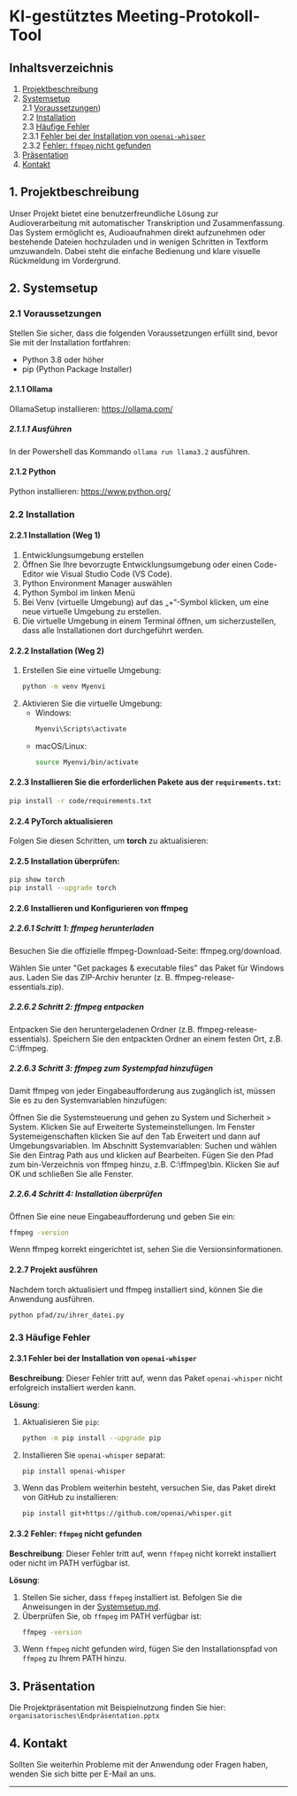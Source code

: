 # KI-gestütztes Meeting-Protokoll-Tool

## Inhaltsverzeichnis
1. [Projektbeschreibung](#1-projektbeschreibung)
2. [Systemsetup](#2-systemsetup)  
    2.1 [Voraussetzungen](#21-voraussetzungen))  
    2.2 [Installation](#22-installation)  
    2.3 [Häufige Fehler](#23-häufige-fehler)  
        2.3.1 [Fehler bei der Installation von `openai-whisper`](#231-fehler-bei-der-installation-von-openai-whisper)  
        2.3.2 [Fehler: `ffmpeg` nicht gefunden](#232-fehler-ffmpeg-nicht-gefunden)  
3. [Präsentation](#3-präsentation)
4. [Kontakt](#4-kontakt)


## 1. Projektbeschreibung
Unser Projekt bietet eine benutzerfreundliche Lösung zur Audioverarbeitung mit automatischer Transkription und Zusammenfassung. Das System ermöglicht es, Audioaufnahmen direkt aufzunehmen oder bestehende Dateien hochzuladen und in wenigen Schritten in Textform umzuwandeln. Dabei steht die einfache Bedienung und klare visuelle Rückmeldung im Vordergrund.

## 2. Systemsetup
### 2.1 Voraussetzungen

Stellen Sie sicher, dass die folgenden Voraussetzungen erfüllt sind, bevor Sie mit der Installation fortfahren:

- Python 3.8 oder höher
- pip (Python Package Installer)


#### 2.1.1 Ollama 
OllamaSetup installieren: https://ollama.com/

##### 2.1.1.1 Ausführen
In der Powershell das Kommando
```ollama run llama3.2``` 
ausführen.

#### 2.1.2 Python 
Python installieren: https://www.python.org/

### 2.2 Installation
#### 2.2.1 Installation (Weg 1)
1. Entwicklungsumgebung erstellen
2. Öffnen Sie Ihre bevorzugte Entwicklungsumgebung oder einen Code-Editor wie Visual Studio Code (VS Code).
3. Python Environment Manager auswählen
4. Python Symbol im linken Menü
5. Bei Venv (virtuelle Umgebung) auf das „+“-Symbol klicken, um eine neue virtuelle Umgebung zu erstellen.
6. Die virtuelle Umgebung in einem Terminal öffnen, um sicherzustellen, dass alle Installationen dort durchgeführt werden.

#### 2.2.2 Installation (Weg 2)
1. Erstellen Sie eine virtuelle Umgebung:
    ```bash
    python -m venv Myenvi
    ```
2. Aktivieren Sie die virtuelle Umgebung:
    - Windows:
        ```bash
        Myenvi\Scripts\activate
        ```
    - macOS/Linux:
        ```bash
        source Myenvi/bin/activate
        ```

#### 2.2.3 Installieren Sie die erforderlichen Pakete aus der `requirements.txt`:
```bash
pip install -r code/requirements.txt
```

#### 2.2.4 PyTorch aktualisieren
Folgen Sie diesen Schritten, um **torch** zu aktualisieren:

#### 2.2.5 Installation überprüfen:
```bash
pip show torch
pip install --upgrade torch
```

#### 2.2.6 Installieren und Konfigurieren von ffmpeg

##### 2.2.6.1 Schritt 1: ffmpeg herunterladen
Besuchen Sie die offizielle ffmpeg-Download-Seite: ffmpeg.org/download.

Wählen Sie unter "Get packages & executable files" das Paket für Windows aus.
Laden Sie das ZIP-Archiv herunter (z. B. ffmpeg-release-essentials.zip).

##### 2.2.6.2 Schritt 2: ffmpeg entpacken
Entpacken Sie den heruntergeladenen Ordner (z.B. ffmpeg-release-essentials).
Speichern Sie den entpackten Ordner an einem festen Ort, z.B. C:\ffmpeg.

##### 2.2.6.3 Schritt 3: ffmpeg zum Systempfad hinzufügen
Damit ffmpeg von jeder Eingabeaufforderung aus zugänglich ist, müssen Sie es zu den Systemvariablen hinzufügen:

Öffnen Sie die Systemsteuerung und gehen zu System und Sicherheit > System.
Klicken Sie auf Erweiterte Systemeinstellungen.
Im Fenster Systemeigenschaften klicken Sie auf den Tab Erweitert und dann auf Umgebungsvariablen.
Im Abschnitt Systemvariablen:
Suchen und wählen Sie den Eintrag Path aus und klicken auf Bearbeiten.
Fügen Sie den Pfad zum bin-Verzeichnis von ffmpeg hinzu, z.B. C:\ffmpeg\bin.
Klicken Sie auf OK und schließen Sie alle Fenster.

##### 2.2.6.4 Schritt 4: Installation überprüfen
Öffnen Sie eine neue Eingabeaufforderung und geben Sie ein:

```bash
ffmpeg -version
```
Wenn ffmpeg korrekt eingerichtet ist, sehen Sie die Versionsinformationen.

#### 2.2.7 Projekt ausführen
Nachdem torch aktualisiert und ffmpeg installiert sind, können Sie die Anwendung ausführen. 
```
python pfad/zu/ihrer_datei.py
```

### 2.3 Häufige Fehler
#### 2.3.1 Fehler bei der Installation von `openai-whisper`

**Beschreibung**: Dieser Fehler tritt auf, wenn das Paket `openai-whisper` nicht erfolgreich installiert werden kann.

**Lösung**:
1. Aktualisieren Sie `pip`:
    ```bash
    python -m pip install --upgrade pip
    ```
2. Installieren Sie `openai-whisper` separat:
    ```bash
    pip install openai-whisper
    ```
3. Wenn das Problem weiterhin besteht, versuchen Sie, das Paket direkt von GitHub zu installieren:
    ```bash
    pip install git+https://github.com/openai/whisper.git
    ```

#### 2.3.2 Fehler: `ffmpeg` nicht gefunden

**Beschreibung**: Dieser Fehler tritt auf, wenn `ffmpeg` nicht korrekt installiert oder nicht im PATH verfügbar ist.

**Lösung**:
1. Stellen Sie sicher, dass `ffmpeg` installiert ist. Befolgen Sie die Anweisungen in der [Systemsetup.md](Systemsetup.md).
2. Überprüfen Sie, ob `ffmpeg` im PATH verfügbar ist:
    ```bash
    ffmpeg -version
    ```
3. Wenn `ffmpeg` nicht gefunden wird, fügen Sie den Installationspfad von `ffmpeg` zu Ihrem PATH hinzu.

## 3. Präsentation
Die Projektpräsentation mit Beispielnutzung finden Sie hier: `organisatorisches\Endpräsentation.pptx`

## 4. Kontakt
Sollten Sie weiterhin Probleme mit der Anwendung oder Fragen haben, wenden Sie sich bitte per E-Mail an uns.

---
